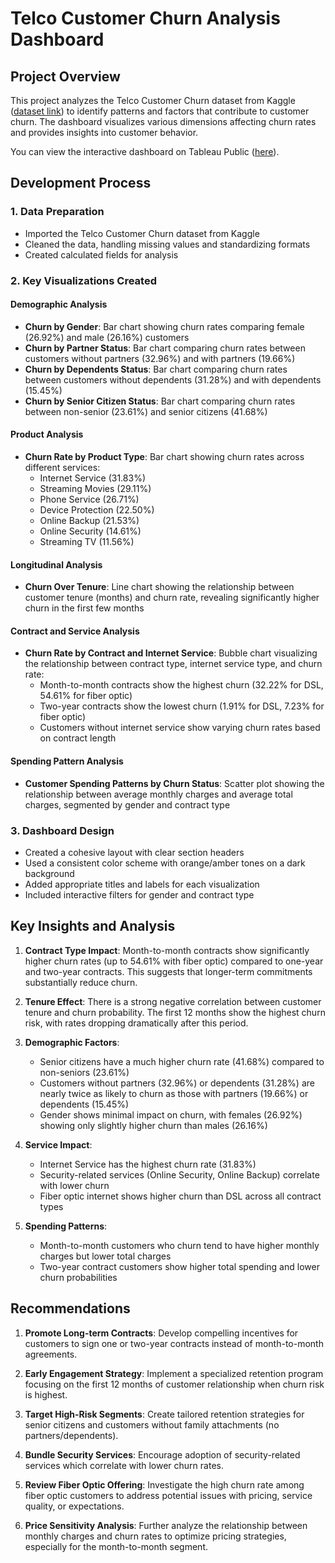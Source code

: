 # Telco Customer Churn Analysis Dashboard

## Project Overview
This project analyzes the Telco Customer Churn dataset from Kaggle ([dataset link](https://www.kaggle.com/datasets/blastchar/telco-customer-churn)) to identify patterns and factors that contribute to customer churn. The dashboard visualizes various dimensions affecting churn rates and provides insights into customer behavior.

You can view the interactive dashboard on Tableau Public ([here](https://public.tableau.com/views/Book1_17408627895420/Dashboard1?:language=en-US&:sid=&:redirect=auth&:display_count=n&:origin=viz_share_link)).

## Development Process

### 1. Data Preparation
- Imported the Telco Customer Churn dataset from Kaggle
- Cleaned the data, handling missing values and standardizing formats
- Created calculated fields for analysis
  
### 2. Key Visualizations Created

#### Demographic Analysis
- **Churn by Gender**: Bar chart showing churn rates comparing female (26.92%) and male (26.16%) customers
- **Churn by Partner Status**: Bar chart comparing churn rates between customers without partners (32.96%) and with partners (19.66%)
- **Churn by Dependents Status**: Bar chart comparing churn rates between customers without dependents (31.28%) and with dependents (15.45%)
- **Churn by Senior Citizen Status**: Bar chart comparing churn rates between non-senior (23.61%) and senior citizens (41.68%)

#### Product Analysis
- **Churn Rate by Product Type**: Bar chart showing churn rates across different services:
  - Internet Service (31.83%)
  - Streaming Movies (29.11%)
  - Phone Service (26.71%)
  - Device Protection (22.50%)
  - Online Backup (21.53%)
  - Online Security (14.61%)
  - Streaming TV (11.56%)

#### Longitudinal Analysis
- **Churn Over Tenure**: Line chart showing the relationship between customer tenure (months) and churn rate, revealing significantly higher churn in the first few months

#### Contract and Service Analysis
- **Churn Rate by Contract and Internet Service**: Bubble chart visualizing the relationship between contract type, internet service type, and churn rate:
  - Month-to-month contracts show the highest churn (32.22% for DSL, 54.61% for fiber optic)
  - Two-year contracts show the lowest churn (1.91% for DSL, 7.23% for fiber optic)
  - Customers without internet service show varying churn rates based on contract length

#### Spending Pattern Analysis
- **Customer Spending Patterns by Churn Status**: Scatter plot showing the relationship between average monthly charges and average total charges, segmented by gender and contract type

### 3. Dashboard Design
- Created a cohesive layout with clear section headers
- Used a consistent color scheme with orange/amber tones on a dark background
- Added appropriate titles and labels for each visualization
- Included interactive filters for gender and contract type

## Key Insights and Analysis

1. **Contract Type Impact**: Month-to-month contracts show significantly higher churn rates (up to 54.61% with fiber optic) compared to one-year and two-year contracts. This suggests that longer-term commitments substantially reduce churn.

2. **Tenure Effect**: There is a strong negative correlation between customer tenure and churn probability. The first 12 months show the highest churn risk, with rates dropping dramatically after this period.

3. **Demographic Factors**:
   - Senior citizens have a much higher churn rate (41.68%) compared to non-seniors (23.61%)
   - Customers without partners (32.96%) or dependents (31.28%) are nearly twice as likely to churn as those with partners (19.66%) or dependents (15.45%)
   - Gender shows minimal impact on churn, with females (26.92%) showing only slightly higher churn than males (26.16%)

4. **Service Impact**:
   - Internet Service has the highest churn rate (31.83%)
   - Security-related services (Online Security, Online Backup) correlate with lower churn
   - Fiber optic internet shows higher churn than DSL across all contract types

5. **Spending Patterns**:
   - Month-to-month customers who churn tend to have higher monthly charges but lower total charges
   - Two-year contract customers show higher total spending and lower churn probabilities

## Recommendations

1. **Promote Long-term Contracts**: Develop compelling incentives for customers to sign one or two-year contracts instead of month-to-month agreements.

2. **Early Engagement Strategy**: Implement a specialized retention program focusing on the first 12 months of customer relationship when churn risk is highest.

3. **Target High-Risk Segments**: Create tailored retention strategies for senior citizens and customers without family attachments (no partners/dependents).

4. **Bundle Security Services**: Encourage adoption of security-related services which correlate with lower churn rates.

5. **Review Fiber Optic Offering**: Investigate the high churn rate among fiber optic customers to address potential issues with pricing, service quality, or expectations.

6. **Price Sensitivity Analysis**: Further analyze the relationship between monthly charges and churn rates to optimize pricing strategies, especially for the month-to-month segment.
